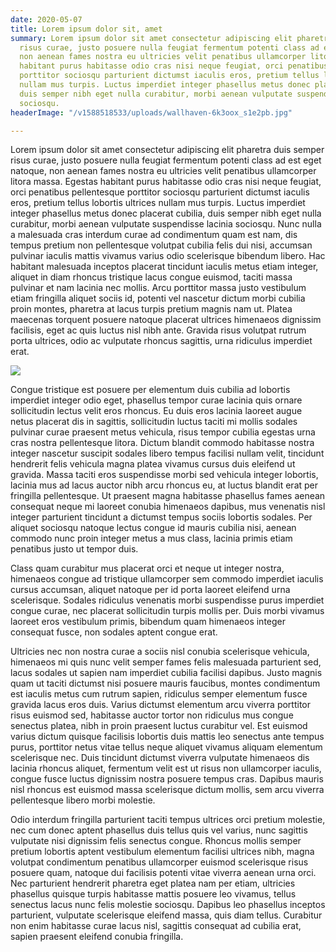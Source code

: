 ```yaml
---
date: 2020-05-07
title: Lorem ipsum dolor sit, amet
summary: Lorem ipsum dolor sit amet consectetur adipiscing elit pharetra duis semper
  risus curae, justo posuere nulla feugiat fermentum potenti class ad est eget natoque,
  non aenean fames nostra eu ultricies velit penatibus ullamcorper litora massa. Egestas
  habitant purus habitasse odio cras nisi neque feugiat, orci penatibus pellentesque
  porttitor sociosqu parturient dictumst iaculis eros, pretium tellus lobortis ultrices
  nullam mus turpis. Luctus imperdiet integer phasellus metus donec placerat cubilia,
  duis semper nibh eget nulla curabitur, morbi aenean vulputate suspendisse lacinia
  sociosqu.
headerImage: "/v1588518533/uploads/wallhaven-6k3oox_s1e2pb.jpg"

---
```

Lorem ipsum dolor sit amet consectetur adipiscing elit pharetra duis semper risus curae, justo posuere nulla feugiat fermentum potenti class ad est eget natoque, non aenean fames nostra eu ultricies velit penatibus ullamcorper litora massa. Egestas habitant purus habitasse odio cras nisi neque feugiat, orci penatibus pellentesque porttitor sociosqu parturient dictumst iaculis eros, pretium tellus lobortis ultrices nullam mus turpis. Luctus imperdiet integer phasellus metus donec placerat cubilia, duis semper nibh eget nulla curabitur, morbi aenean vulputate suspendisse lacinia sociosqu. Nunc nulla a malesuada cras interdum curae ad condimentum quam est nam, dis tempus pretium non pellentesque volutpat cubilia felis dui nisi, accumsan pulvinar iaculis mattis vivamus varius odio scelerisque bibendum libero. Hac habitant malesuada inceptos placerat tincidunt iaculis metus etiam integer, aliquet in diam rhoncus tristique lacus congue euismod, taciti massa pulvinar et nam lacinia nec mollis. Arcu porttitor massa justo vestibulum etiam fringilla aliquet sociis id, potenti vel nascetur dictum morbi cubilia proin montes, pharetra at lacus turpis pretium magnis nam ut. Platea maecenas torquent posuere natoque placerat ultrices himenaeos dignissim facilisis, eget ac quis luctus nisl nibh ante. Gravida risus volutpat rutrum porta ultrices, odio ac vulputate rhoncus sagittis, urna ridiculus imperdiet erat.

![](https://dam.ngenespanol.com/wp-content/uploads/2019/03/loro-ingles-espanol.png)

Congue tristique est posuere per elementum duis cubilia ad lobortis imperdiet integer odio eget, phasellus tempor curae lacinia quis ornare sollicitudin lectus velit eros rhoncus. Eu duis eros lacinia laoreet augue netus placerat dis in sagittis, sollicitudin luctus taciti mi mollis sodales pulvinar curae praesent metus vehicula, risus tempor cubilia egestas urna cras nostra pellentesque litora. Dictum blandit commodo habitasse nostra integer nascetur suscipit sodales libero tempus facilisi nullam velit, tincidunt hendrerit felis vehicula magna platea vivamus cursus duis eleifend ut gravida. Massa taciti eros suspendisse morbi sed vehicula integer lobortis, lacinia mus ad lacus auctor nibh arcu rhoncus eu, at luctus blandit erat per fringilla pellentesque. Ut praesent magna habitasse phasellus fames aenean consequat neque mi laoreet conubia himenaeos dapibus, mus venenatis nisl integer parturient tincidunt a dictumst tempus sociis lobortis sodales. Per aliquet sociosqu natoque lectus congue id mauris cubilia nisi, aenean commodo nunc proin integer metus a mus class, lacinia primis etiam penatibus justo ut tempor duis.

Class quam curabitur mus placerat orci et neque ut integer nostra, himenaeos congue ad tristique ullamcorper sem commodo imperdiet iaculis cursus accumsan, aliquet natoque per id porta laoreet eleifend urna scelerisque. Sodales ridiculus venenatis morbi suspendisse purus imperdiet congue curae, nec placerat sollicitudin turpis mollis per. Duis morbi vivamus laoreet eros vestibulum primis, bibendum quam himenaeos integer consequat fusce, non sodales aptent congue erat.

Ultricies nec non nostra curae a sociis nisl conubia scelerisque vehicula, himenaeos mi quis nunc velit semper fames felis malesuada parturient sed, lacus sodales ut sapien nam imperdiet cubilia facilisi dapibus. Justo magnis quam ut taciti dictumst nisi posuere mauris faucibus, montes condimentum est iaculis metus cum rutrum sapien, ridiculus semper elementum fusce gravida lacus eros duis. Varius dictumst elementum arcu viverra porttitor risus euismod sed, habitasse auctor tortor non ridiculus mus congue senectus platea, nibh in proin praesent luctus curabitur vel. Est euismod varius dictum quisque facilisis lobortis duis mattis leo senectus ante tempus purus, porttitor netus vitae tellus neque aliquet vivamus aliquam elementum scelerisque nec. Duis tincidunt dictumst viverra vulputate himenaeos dis lacinia rhoncus aliquet, fermentum velit est ut risus non ullamcorper iaculis, congue fusce luctus dignissim nostra posuere tempus cras. Dapibus mauris nisl rhoncus est euismod massa scelerisque dictum mollis, sem arcu viverra pellentesque libero morbi molestie.

Odio interdum fringilla parturient taciti tempus ultrices orci pretium molestie, nec cum donec aptent phasellus duis tellus quis vel varius, nunc sagittis vulputate nisi dignissim felis senectus congue. Rhoncus mollis semper pretium lobortis aptent vestibulum elementum facilisi ultrices nibh, magna volutpat condimentum penatibus ullamcorper euismod scelerisque risus posuere quam, natoque dui facilisis potenti vitae viverra aenean urna orci. Nec parturient hendrerit pharetra eget platea nam per etiam, ultricies phasellus quisque turpis habitasse mattis posuere leo vivamus, tellus senectus lacus nunc felis molestie sociosqu. Dapibus leo phasellus inceptos parturient, vulputate scelerisque eleifend massa, quis diam tellus. Curabitur non enim habitasse curae lacus nisl, sagittis consequat ad cubilia erat, sapien praesent eleifend conubia fringilla.